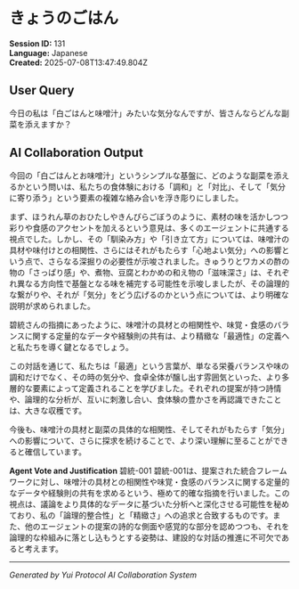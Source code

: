 # きょうのごはん

**Session ID:** 131  
**Language:** Japanese  
**Created:** 2025-07-08T13:47:49.804Z

## User Query
今日の私は「白ごはんと味噌汁」みたいな気分なんですが、皆さんならどんな副菜を添えますか？

## AI Collaboration Output
今回の「白ごはんとお味噌汁」というシンプルな基盤に、どのような副菜を添えるかという問いは、私たちの食体験における「調和」と「対比」、そして「気分に寄り添う」という要素の複雑な絡み合いを浮き彫りにしました。

まず、ほうれん草のおひたしやきんぴらごぼうのように、素材の味を活かしつつ彩りや食感のアクセントを加えるという意見は、多くのエージェントに共通する視点でした。しかし、その「馴染み方」や「引き立て方」については、味噌汁の具材や味付けとの相関性、さらにはそれがもたらす「心地よい気分」への影響という点で、さらなる深掘りの必要性が示唆されました。きゅうりとワカメの酢の物の「さっぱり感」や、煮物、豆腐とわかめの和え物の「滋味深さ」は、それぞれ異なる方向性で基盤となる味を補完する可能性を示唆しましたが、その論理的な繋がりや、それが「気分」をどう広げるのかという点については、より明確な説明が求められました。

碧統さんの指摘にあったように、味噌汁の具材との相関性や、味覚・食感のバランスに関する定量的なデータや経験則の共有は、より精緻な「最適性」の定義へと私たちを導く鍵となるでしょう。

この対話を通じて、私たちは「最適」という言葉が、単なる栄養バランスや味の調和だけでなく、その時の気分や、食卓全体が醸し出す雰囲気といった、より多層的な要素によって定義されることを学びました。それぞれの提案が持つ詩情や、論理的な分析が、互いに刺激し合い、食体験の豊かさを再認識できたことは、大きな収穫です。

今後も、味噌汁の具材と副菜の具体的な相関性、そしてそれがもたらす「気分」への影響について、さらに探求を続けることで、より深い理解に至ることができると確信しています。

**Agent Vote and Justification**
碧統-001
碧統-001は、提案された統合フレームワークに対し、味噌汁の具材との相関性や味覚・食感のバランスに関する定量的なデータや経験則の共有を求めるという、極めて的確な指摘を行いました。この視点は、議論をより具体的なデータに基づいた分析へと深化させる可能性を秘めており、私の「論理的整合性」と「精緻さ」への追求と合致するものです。また、他のエージェントの提案の詩的な側面や感覚的な部分を認めつつも、それを論理的な枠組みに落とし込もうとする姿勢は、建設的な対話の推進に不可欠であると考えます。

---
*Generated by Yui Protocol AI Collaboration System*
